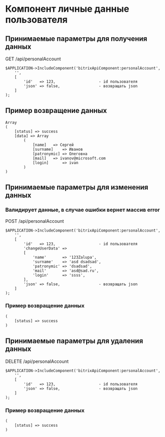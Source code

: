 # Компонент личные данные пользователя

## Принимаемые параметры для получения данных
GET /api/personalAccount
```
$APPLICATION->IncludeComponent('bitrixApiComponent:personalAccount',
	'',
	[
		'id'   => 123,                   - id пользователя
		'json' => false,                 - возвращать json
	]
);
```
## Пример возвращение данных
```
Array
(
    [status] => success
    [data] => Array
        (
            [name] 	 => Сергей
            [surname] 	 => Иванов
            [patronymic] => Олеговна
            [mail] 	 => ivanov@microsoft.com
            [login] 	 => ivan
        )
)
```
## Принимаемые параметры для изменения данных
### Валидирует данные, в случае ошибки вернет массив error
POST /api/personalAccount

```
$APPLICATION->IncludeComponent('bitrixApiComponent:personalAccount',
	'',
	[
		'id'   => 123,                   - id пользователя
		'changeUserData' =>
		[
			'name'       => '123Zalupa',
			'surname'    => 'asd dsadsad',
			'patronymic' => 'dsadsad',
			'mail'       => 'asd@sad.ru',
			'login'      => 'ssss',
		],
		'json' => false,                 - возвращать json
	]
);
```
### Пример возвращение данных
```Array
(
    [status] => success
)
```
## Принимаемые параметры для удаления данных
DELETE /api/personalAccount
```
$APPLICATION->IncludeComponent('bitrixApiComponent:personalAccount',
	'',
	[
		'id'   => 123,                   - id пользователя
		'json' => false,                 - возвращать json
	]
);
```
### Пример возвращение данных
```Array
(
    [status] => success
)
```
